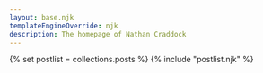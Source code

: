 ```yaml
---
layout: base.njk
templateEngineOverride: njk
description: The homepage of Nathan Craddock
---
```


{% set postlist = collections.posts %}
{% include "postlist.njk" %}
